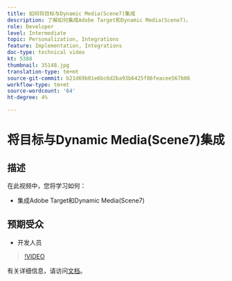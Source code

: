 ```yaml
---
title: 如何将目标与Dynamic Media(Scene7)集成
description: 了解如何集成Adobe Target和Dynamic Media(Scene7)。
role: Developer
level: Intermediate
topic: Personalization, Integrations
feature: Implementation, Integrations
doc-type: technical video
kt: 5388
thumbnail: 35148.jpg
translation-type: tm+mt
source-git-commit: b21d69b01e6bc6d2ba93b6425f86feacee567b06
workflow-type: tm+mt
source-wordcount: '64'
ht-degree: 4%

---
```



# 将目标与Dynamic Media(Scene7)集成

## 描述

在此视频中，您将学习如何：

* 集成Adobe Target和Dynamic Media(Scene7)

## 预期受众

* 开发人员

>[!VIDEO](https://video.tv.adobe.com/v/35148/?quality=12)

有关详细信息，请访问[文档](https://docs.adobe.com/content/help/en/target/using/administer/scene7-settings.html)。
